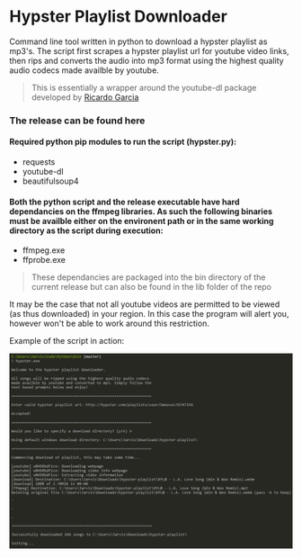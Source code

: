 # Hypster Playlist Downloader

 Command line tool written in python to download a hypster playlist as mp3's. The script first scrapes a hypster playlist url for youtube video links, then rips and converts the audio into mp3 format using the highest quality audio codecs made availble by youtube.

> This is essentially a wrapper around the youtube-dl package developed by [Ricardo Garcia](https://github.com/rg3) 

### The release can be found here

#### Required python pip modules to run the script (hypster.py):
* requests
* youtube-dl
* beautifulsoup4

#### Both the python script and the release executable have hard dependancies on the ffmpeg libraries. As such the following binaries must be availble either on the environent path or in the same working directory as the script during execution:
* ffmpeg.exe
* ffprobe.exe

> These dependancies are packaged into the bin directory of the current release but can also be found in the lib folder of the repo

It may be the case that not all youtube videos are permitted to be viewed (as thus downloaded) in your region. In this case the program will alert you, however won't be able to work around this restriction.

Example of the script in action:

![Example use](/screenshot.png?raw=true)

